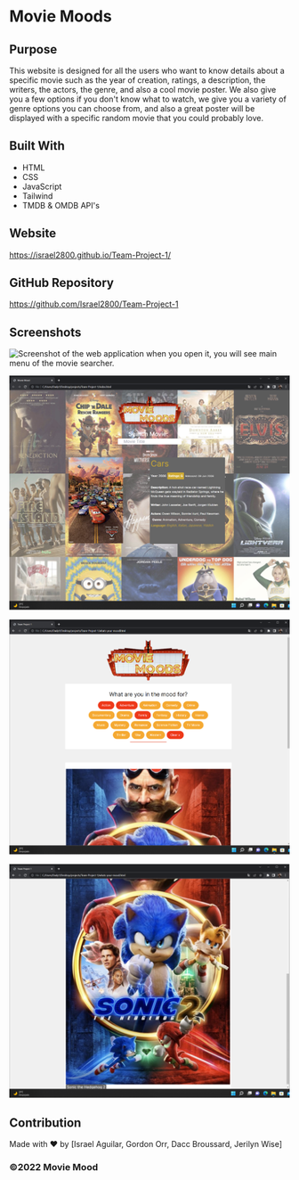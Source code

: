 # Movie Moods

## Purpose
This website is designed for all the users who want to know details about a specific movie such as the year of creation, ratings, a description, the writers, the actors, the genre, and also a cool movie poster. We also give you a few options if you don't know what to watch, we give you a variety of genre options you can choose from, and also a great poster will be displayed with a specific random movie that you could probably love.

## Built With
* HTML
* CSS 
* JavaScript
* Tailwind
* TMDB & OMDB API's

## Website
https://israel2800.github.io/Team-Project-1/

## GitHub Repository
https://github.com/Israel2800/Team-Project-1

## Screenshots
![Screenshot of the web application when you open it, you will see main menu of the movie searcher.](assets/images/screenshot-1.png)

![Screenshot of the web application with an example of searching for a movie](assets/images/screenshot-2.png)

![Screenshot of the web application with an example of searching for a movie recommendation](assets/images/screenshot-3.png)

![Screenshot of the web application with an example of searching for a movie recommendation displayed as a poster](assets/images/screenshot-4.png)

## Contribution
Made with ❤️ by [Israel Aguilar, Gordon Orr, Dacc Broussard, Jerilyn Wise]

### ©️2022 Movie Mood
